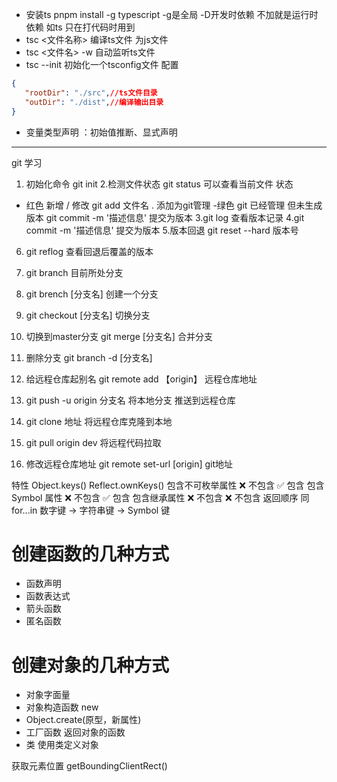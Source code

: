  - 安装ts pnpm install -g typescript  -g是全局 -D开发时依赖 不加就是运行时依赖 如ts 只在打代码时用到
 - tsc <文件名称>  编译ts文件 为js文件 
 - tsc  <文件名> -w 自动监听ts文件
 - tsc --init 初始化一个tsconfig文件 配置

 ```json
{
    "rootDir": "./src",//ts文件目录
    "outDir": "./dist",//编译输出目录
}
```
- 变量类型声明 ：初始值推断、显式声明


------
git 学习

1. 初始化命令 git init
2.检测文件状态 git status 可以查看当前文件 状态
 - 红色 新增 / 修改  git add 文件名 . 添加为git管理
 -绿色 git 已经管理 但未生成版本 git commit -m '描述信息'  提交为版本
3.git log 查看版本记录 
4.git commit -m  '描述信息' 提交为版本
5.版本回退 git reset --hard 版本号 
6. git reflog 查看回退后覆盖的版本

7. git branch 目前所处分支 

8. git brench [分支名] 创建一个分支
 
9.  git checkout [分支名] 切换分支

10. 切换到master分支 git merge [分支名] 合并分支
11. 删除分支 git branch -d [分支名]
12. 给远程仓库起别名  git remote add 【origin】 远程仓库地址 
13. git push -u origin 分支名 将本地分支 推送到远程仓库

14. git clone 地址 将远程仓库克隆到本地
15. git pull origin dev 将远程代码拉取

16. 修改远程仓库地址 git remote set-url [origin] git地址


特性	Object.keys()	Reflect.ownKeys()
包含不可枚举属性	❌ 不包含	✅ 包含
包含 Symbol 属性	❌ 不包含	✅ 包含
包含继承属性	❌ 不包含	❌ 不包含
返回顺序	同 for...in	数字键 → 字符串键 → Symbol 键
# 创建函数的几种方式
- 函数声明  
- 函数表达式
- 箭头函数
- 匿名函数 
# 创建对象的几种方式
- 对象字面量 
- 对象构造函数 new
- Object.create(原型，新属性)
- 工厂函数 返回对象的函数
- 类 使用类定义对象  

获取元素位置
getBoundingClientRect()

<!-- js 87  90 94 95-->